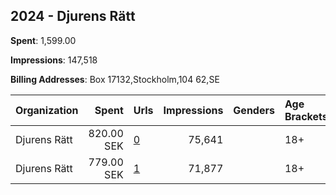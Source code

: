 ## 2024 - Djurens Rätt 
**Spent**: 1,599.00

**Impressions**: 147,518

**Billing Addresses**: Box 17132,Stockholm,104 62,SE

|Organization|Spent|Urls|Impressions|Genders|Age Brackets|Country Codes|
|:---|---:|:---|---:|:---|:---|:---|
|Djurens Rätt|820.00 SEK|[0](https://www.snap.com/political-ads/asset/6eac3d7b4952e8a433e5e24a2ce147f579eadb0ceb09504b150c2ecbfa8256be?mediaType=mp4)|75,641||18+|sweden|
|Djurens Rätt|779.00 SEK|[1](https://www.snap.com/political-ads/asset/6eac3d7b4952e8a433e5e24a2ce147f579eadb0ceb09504b150c2ecbfa8256be?mediaType=mp4)|71,877||18+|sweden|
